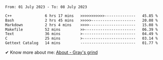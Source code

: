 <!--START_SECTION:waka-->

```txt
From: 01 July 2023 - To: 08 July 2023

C++               6 hrs 17 mins   >>>>>>>>>>>--------------   45.85 %
Bash              2 hrs 45 mins   >>>>>--------------------   20.08 %
Markdown          2 hrs 4 mins    >>>>---------------------   15.08 %
Makefile          52 mins         >>-----------------------   06.39 %
Text              36 mins         >------------------------   04.49 %
C                 25 mins         >------------------------   03.14 %
Gettext Catalog   14 mins         -------------------------   01.77 %
```

<!--END_SECTION:waka-->

<!-- [![grayxu's github stats](https://github-readme-stats.vercel.app/api?username=grayxu&count_private=true&show_icons=true)](https://github.com/grayxu) -->

✔ Know more about me: [About - Gray's grind](https://www.grayxu.cn/)
